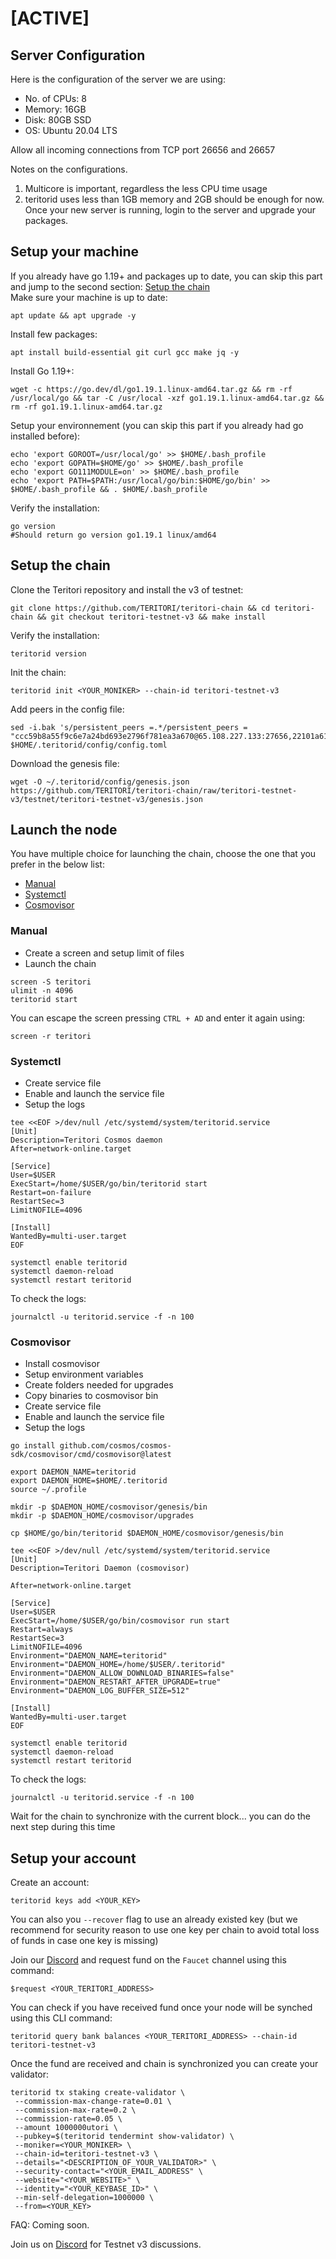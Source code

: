 # [ACTIVE]

## Server Configuration 

Here is the configuration of the server we are using:
- No. of CPUs: 8
- Memory: 16GB
- Disk: 80GB SSD
- OS: Ubuntu 20.04 LTS

Allow all incoming connections from TCP port 26656 and 26657

Notes on the configurations.
1. Multicore is important, regardless the less CPU time usage
2. teritorid uses less than 1GB memory and 2GB should be enough for now.
Once your new server is running, login to the server and upgrade your packages.



## Setup your machine

If you already have go 1.19+ and packages up to date, you can skip this part and jump to the second section: [Setup the chain](#setup-the-chain)  
Make sure your machine is up to date:  
```shell
apt update && apt upgrade -y 
```  

Install few packages:  
```shell
apt install build-essential git curl gcc make jq -y
```

Install Go 1.19+:  
```shell
wget -c https://go.dev/dl/go1.19.1.linux-amd64.tar.gz && rm -rf /usr/local/go && tar -C /usr/local -xzf go1.19.1.linux-amd64.tar.gz && rm -rf go1.19.1.linux-amd64.tar.gz
``` 

Setup your environnement (you can skip this part if you already had go installed before):  
```shell
echo 'export GOROOT=/usr/local/go' >> $HOME/.bash_profile
echo 'export GOPATH=$HOME/go' >> $HOME/.bash_profile
echo 'export GO111MODULE=on' >> $HOME/.bash_profile
echo 'export PATH=$PATH:/usr/local/go/bin:$HOME/go/bin' >> $HOME/.bash_profile && . $HOME/.bash_profile
```  

Verify the installation:  
```shell
go version
#Should return go version go1.19.1 linux/amd64
``` 

## Setup the chain  

Clone the Teritori repository and install the v3 of testnet:  
```shell
git clone https://github.com/TERITORI/teritori-chain && cd teritori-chain && git checkout teritori-testnet-v3 && make install
```  

Verify the installation:  
```shell
teritorid version
```  

Init the chain:
```shell
teritorid init <YOUR_MONIKER> --chain-id teritori-testnet-v3
```

Add peers in the config file:
```shell
sed -i.bak 's/persistent_peers =.*/persistent_peers = "ccc59b8a55f9c6e7a24bd693e2796f781ea3a670@65.108.227.133:27656,22101a61b235e607d5d0ad51b698d7511ebf87e2@65.108.43.227:26796,15dd94f68c450da2c3b7c60b6364e3dce6f0cbf2@185.193.66.68:26641,620045eefca07f38537caf87af6b4e3a38f6214c@65.109.2.212:26656,9d709483ac8dbbe4adf19eb1b4732531254a2045@116.202.236.115:21096,6131a9f944b27bf5a7c74022289697ba3889b502@78.46.16.236:11134"/' $HOME/.teritorid/config/config.toml
```  

Download the genesis file:  
```shell
wget -O ~/.teritorid/config/genesis.json https://github.com/TERITORI/teritori-chain/raw/teritori-testnet-v3/testnet/teritori-testnet-v3/genesis.json
```  


## Launch the node  

You have multiple choice for launching the chain, choose the one that you prefer in the below list:
- [Manual](https://github.com/TERITORI/teritori-chain/tree/teritori-testnet-v3/testnet/teritori-testnet-v3#Manual)
- [Systemctl](https://github.com/TERITORI/teritori-chain/tree/teritori-testnet-v3/testnet/teritori-testnet-v3#Systemctl)
- [Cosmovisor](https://github.com/TERITORI/teritori-chain/tree/teritori-testnet-v3/testnet/teritori-testnet-v3#Cosmovisor)

### __Manual__  
- Create a screen and setup limit of files
- Launch the chain  
```shell
screen -S teritori
ulimit -n 4096
teritorid start
```  
You can escape the screen pressing `CTRL + AD` and enter it again using:
```shell
screen -r teritori
``` 
### __Systemctl__  
- Create service file
- Enable and launch the service file
- Setup the logs

```shell
tee <<EOF >/dev/null /etc/systemd/system/teritorid.service
[Unit]
Description=Teritori Cosmos daemon
After=network-online.target

[Service]
User=$USER
ExecStart=/home/$USER/go/bin/teritorid start
Restart=on-failure
RestartSec=3
LimitNOFILE=4096

[Install]
WantedBy=multi-user.target
EOF
```  

```shell
systemctl enable teritorid
systemctl daemon-reload
systemctl restart teritorid
```  

To check the logs:  
```shell
journalctl -u teritorid.service -f -n 100
```  


### __Cosmovisor__  
- Install cosmovisor
- Setup environment variables
- Create folders needed for upgrades
- Copy binaries to cosmovisor bin
- Create service file
- Enable and launch the service file
- Setup the logs

```shell
go install github.com/cosmos/cosmos-sdk/cosmovisor/cmd/cosmovisor@latest
```

```shell
export DAEMON_NAME=teritorid
export DAEMON_HOME=$HOME/.teritorid
source ~/.profile
```  

```shell
mkdir -p $DAEMON_HOME/cosmovisor/genesis/bin
mkdir -p $DAEMON_HOME/cosmovisor/upgrades
```  

```shell
cp $HOME/go/bin/teritorid $DAEMON_HOME/cosmovisor/genesis/bin
```  

```shell
tee <<EOF >/dev/null /etc/systemd/system/teritorid.service
[Unit]
Description=Teritori Daemon (cosmovisor)

After=network-online.target

[Service]
User=$USER
ExecStart=/home/$USER/go/bin/cosmovisor run start
Restart=always
RestartSec=3
LimitNOFILE=4096
Environment="DAEMON_NAME=teritorid"
Environment="DAEMON_HOME=/home/$USER/.teritorid"
Environment="DAEMON_ALLOW_DOWNLOAD_BINARIES=false"
Environment="DAEMON_RESTART_AFTER_UPGRADE=true"
Environment="DAEMON_LOG_BUFFER_SIZE=512"

[Install]
WantedBy=multi-user.target
EOF
```  

```shell
systemctl enable teritorid
systemctl daemon-reload
systemctl restart teritorid
```  

To check the logs:  
```shell
journalctl -u teritorid.service -f -n 100
```  

Wait for the chain to synchronize with the current block... you can do the next step during this time  

## Setup your account  

Create an account:  
```shell 
teritorid keys add <YOUR_KEY>
 ```  
 
 You can also you `--recover` flag to use an already existed key (but we recommend for security reason to use one key per chain to avoid total loss of funds in case one key is missing)  

Join our [Discord](https://discord.gg/teritori) and request fund on the `Faucet` channel using this command:  
```shell
$request <YOUR_TERITORI_ADDRESS>
```  

You can check if you have received fund once your node will be synched using this CLI command:
```shell
teritorid query bank balances <YOUR_TERITORI_ADDRESS> --chain-id teritori-testnet-v3
```  

Once the fund are received and chain is synchronized you can create your validator:   
```shell 
teritorid tx staking create-validator \
 --commission-max-change-rate=0.01 \
 --commission-max-rate=0.2 \
 --commission-rate=0.05 \
 --amount 1000000utori \
 --pubkey=$(teritorid tendermint show-validator) \
 --moniker=<YOUR_MONIKER> \
 --chain-id=teritori-testnet-v3 \
 --details="<DESCRIPTION_OF_YOUR_VALIDATOR>" \
 --security-contact="<YOUR_EMAIL_ADDRESS" \
 --website="<YOUR_WEBSITE>" \
 --identity="<YOUR_KEYBASE_ID>" \
 --min-self-delegation=1000000 \
 --from=<YOUR_KEY>
 ```  


FAQ: Coming soon.

Join us on [Discord](https://discord.gg/teritori) for Testnet v3 discussions.
